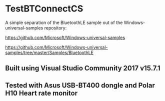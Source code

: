 # TestBTConnectCS

A simple separation of the BluetoothLE sample out of the Windows-universal-samples repository:

https://github.com/Microsoft/Windows-universal-samples

https://github.com/Microsoft/Windows-universal-samples/tree/master/Samples/BluetoothLE


## Built using Visual Studio Community 2017 v15.7.1
## Tested with Asus USB-BT400 dongle and Polar H10 Heart rate monitor

